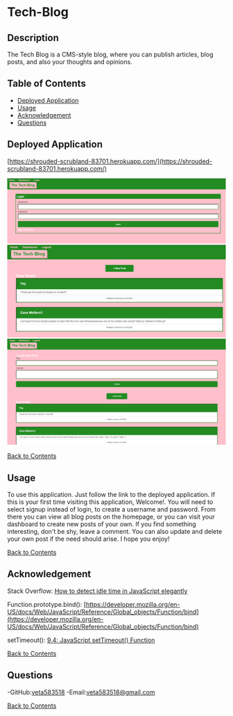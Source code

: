 # Tech-Blog

## Description

The Tech Blog is a CMS-style blog, where you can publish articles, blog posts, and also your thoughts and opinions.

## Table of Contents

- [Deployed Application](#deployed-application)
- [Usage](#usage)
- [Acknowledgement](#acknowledgement)
- [Questions](#questions)

## Deployed Application

[https://shrouded-scrubland-83701.herokuapp.com/](https://shrouded-scrubland-83701.herokuapp.com/)

![Login Page](https://github.com/veta583518/Tech-Blog/blob/main/public/src/assets/images/Login%20Screenshot.PNG)
![Dashboard](https://github.com/veta583518/Tech-Blog/blob/main/public/src/assets/images/Dashboard%20Screenshot.PNG)
![Create New Post](https://github.com/veta583518/Tech-Blog/blob/main/public/src/assets/images/New%20Post%20Screenshot.PNG)

[Back to Contents](#table-of-contents)

## Usage

To use this application. Just follow the link to the deployed application. If this is your first time visiting this application, Welcome!. You will need to select signup instead of login, to create a username and password. From there you can view all blog posts on the homepage, or you can visit your dashboard to create new posts of your own. If you find something interesting, don't be shy, leave a comment. You can also update and delete your own post if the need should arise. I hope you enjoy!

[Back to Contents](#table-of-contents)

## Acknowledgement

Stack Overflow:
[How to detect idle time in JavaScript elegantly](https://stackoverflow.com/questions/667555/how-to-detect-idle-time-in-javascript-elegantly)

Function.prototype.bind():
[https://developer.mozilla.org/en-US/docs/Web/JavaScript/Reference/Global_objects/Function/bind](https://developer.mozilla.org/en-US/docs/Web/JavaScript/Reference/Global_objects/Function/bind)

setTimeout():
[9.4: JavaScript setTimeout() Function](https://www.youtube.com/watch?v=nGfTjA8qNDA)

[Back to Contents](#table-of-contents)

## Questions

-GitHub:[veta583518](https://github.com/veta583518)
-Email:[veta583518@gmail.com](mailto:veta583518@gmail.com)

[Back to Contents](#table-of-contents)
